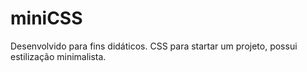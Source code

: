# miniCSS
Desenvolvido para fins didáticos. CSS para startar um projeto, possui estilização minimalista.
